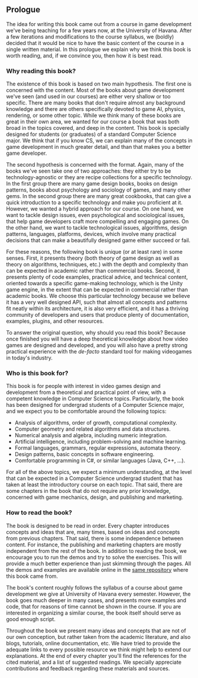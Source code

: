 ## Prologue

The idea for writing this book came out from a course in game development we've being teaching for a few years now, at the University of Havana. After a few iterations and modifications to the course syllabus, we (boldly) decided that it would be nice to have the basic content of the course in a single written material. In this prologue we explain why we think this book is worth reading, and, if we convince you, then how it is best read.

### Why reading this book?

The existence of this book is based on two main hypothesis. The first one is concerned with the content. Most of the books about game development we've seen (and used in our courses) are either very shallow or too specific. There are many books that don't require almost any background knowledge and there are others specifically devoted to game AI, physics, rendering, or some other topic. While we think many of these books are great in their own area, we wanted for our course a book that was both broad in the topics covered, and deep in the content. This book is specially designed for students (or graduates) of a standard Computer Science major. We think that if you know CS, we can explain many of the concepts in game development in much greater detail, and than that makes you a better game developer.

The second hypothesis is concerned with the format. Again, many of the books we've seen take one of two approaches: they either try to be technology-agnostic or they are recipe collections for a specific technology. In the first group there are many game design books, books on design patterns, books about psychology and sociology of games, and many other gems. In the second group there are many great cookbooks, that can give a quick introduction to a specific technology and make you proficient at it. However, we wanted a hybrid approach for our course. On one hand, we want to tackle design issues, even psychological and sociological issues, that help game developers craft more compelling and engaging games. On the other hand, we want to tackle technological issues, algorithms, design patterns, languages, platforms, devices, which involve many practical decisions that can make a beautifully designed game either succeed or fail.

For these reasons, the following book is unique (or at least rare) in some senses. First, it presents theory (both theory of game design as well as theory on algorithms, techniques, etc.) with the depth and complexity than can be expected in academic rather than commercial books. Second, it presents plenty of code examples, practical advice, and technical content, oriented towards a specific game-making technology, which is the Unity game engine, in the extent that can be expected in commercial rather than academic books. We choose this particular technology because we believe it has a very well designed API, such that almost all concepts and patterns fit neatly within its architecture, it is also very efficient, and it has a thriving community of developers and users that produce plenty of documentation, examples, plugins, and other resources.

To answer the original question, why should you read this book? Because once finished you will have a deep theoretical knowledge about how video games are designed and developed, and you will also have a pretty strong practical experience with the *de-facto* standard tool for making videogames in today's industry.

### Who is this book for?

This book is for people with interest in video games design and development from a theoretical and practical point of view, with a competent knowledge in Computer Science topics. Particularly, the book has been designed for undergrad students of a Computer Science major, and we expect you to be comfortable around the following topics:

* Analysis of algorithms, order of growth, computational complexity.
* Computer geometry and related algorithms and data structures.
* Numerical analysis and algebra, including numeric integration.
* Artificial intelligence, including problem-solving and machine learning.
* Formal languages, grammars, regular expressions, automata theory.
* Design patterns, basic concepts in software engineering.
* Comfortable programming in C#, or similar languages (Java, C++, ...).

For all of the above topics, we expect a minimum understanding, at the level that can be expected in a Computer Science undergrad student that has taken at least the introductory course on each topic. That said, there are some chapters in the book that do not require any prior knowledge, concerned with game mechanics, design, and publishing and marketing.

### How to read the book?

The book is designed to be read in order. Every chapter introduces concepts and ideas that are, many times, based on ideas and concepts from previous chapters. That said, there is some independence between content. For instance, the publishing and marketing chapters are mostly independent from the rest of the book. In addition to reading the book, we encourage you to run the demos and try to solve the exercises. This will provide a much better experience than just skimming through the pages. All the demos and examples are available online in the [same repository](https://github.com/apiad/gamedev-book) where this book came from.

The book's content roughly follows the syllabus of a course about game development we give at University of Havana every semester. However, the book goes much deeper in many cases, and presents more examples and code, that for reasons of time cannot be shown in the course. If you are interested in organizing a similar course, the book itself should serve as good enough script. 

Throughout the book we present many ideas and concepts that are not of our own conception, but rather taken from the academic literature, and also blogs, tutorials, online documentation, etc. We have tried to provide the adequate links to every possible resource we think might help to extend our explanations.  At the end of every chapter you'll find the references for the cited material, and a list of suggested readings. We specially appreciate contributions and feedback regarding these materials and sources.
